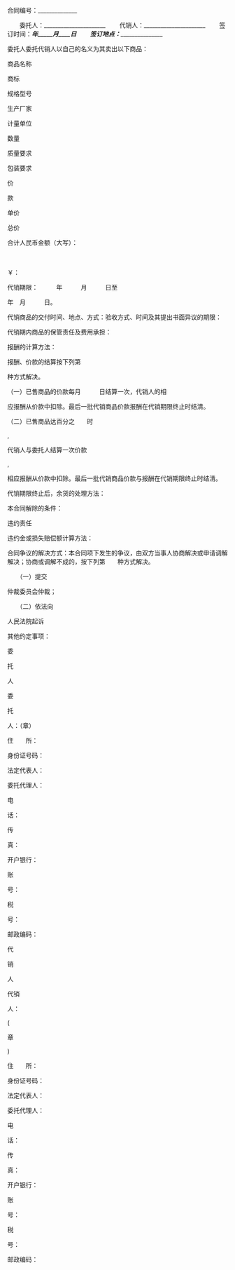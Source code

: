 
 



合同编号：______________





　　委托人：______________________
　　代销人：______________________
　　签订时间：_____年_____月____日
　　签订地点：____________________






 

  

   




委托人委托代销人以自己的名义为其卖出以下商品：







  

  

   




商品名称







   




商标







   




规格型号







   




生产厂家







   




计量单位







   




数量







   




质量要求







   




包装要求







   




价

 

款







  

  

   




单价







   




总价







  

  

   



 




   



 




   



 




   



 




   



 




   



 




   



 




   



 




   



 




   



 




  

  

   



 




   



 




   



 




   



 




   



 




   



 




   



 




   



 




   



 




   



 




  

  

   



 




   



 




   



 




   



 




   



 




   



 




   



 




   



 




   



 




   



 




  

  

   



 




   



 




   



 




   



 




   



 




   



 




   



 




   



 




   



 




   



 




  

  

   



 




   



 




   



 




   



 




   



 




   



 




   



 




   



 




   



 




   



 




  

  

   




合计人民币金额（大写）：　









　

 

￥：







  

  

   




代销期限：　　　年　　　月　　　日至　

 

年　月　　　日。









代销商品的交付时间、地点、方式：验收方式、时间及其提出书面异议的期限：









代销期内商品的保管责任及费用承担：









报酬的计算方法：









报酬、价款的结算按下列第　　

 

种方式解决。









（一）已售商品的价款每月　　　日结算一次，代销人的相

 

应报酬从价款中扣除。最后一批代销商品价款报酬在代销期限终止时结清。　









（二）已售商品达百分之　　时

,

代销人与委托人结算一次价款

,

相应报酬从价款中扣除。最后一批代销商品价款与报酬在代销期限终止时结清。









代销期限终止后，余货的处理方法：









本合同解除的条件：









违约责任









违约金或损失赔偿额计算方法：









合同争议的解决方式：本合同项下发生的争议，由双方当事人协商解决或申请调解解决；协商或调解不成的，按下列第　　种方式解决。









　　（一）提交　　　　　　　　　　　　　

 

仲裁委员会仲裁；









　　（二）依法向　　　　　　　　　　　　

 

人民法院起诉

 







其他约定事项：







   




委

 

托

 

人









委

 

托

 

人：（章）









住　　所：









身份证号码：









法定代表人：









委托代理人：









电　　

 

话：









传　　

 

真：









开户银行：









账　　

 

号：









税　　

 

号：









邮政编码：







  

  

   




代　

 

销　

 

人









代销

 

人：

(

章

)







住　　所：









身份证号码：









法定代表人：









委托代理人：









电　　

 

话：









传　　

 

真：









开户银行：









账　　

 

号：









税　　

 

号：









邮政编码：







  

 





 


 

 
 
 
 
 
  


  
 

  


  


  
 
 
 
 

